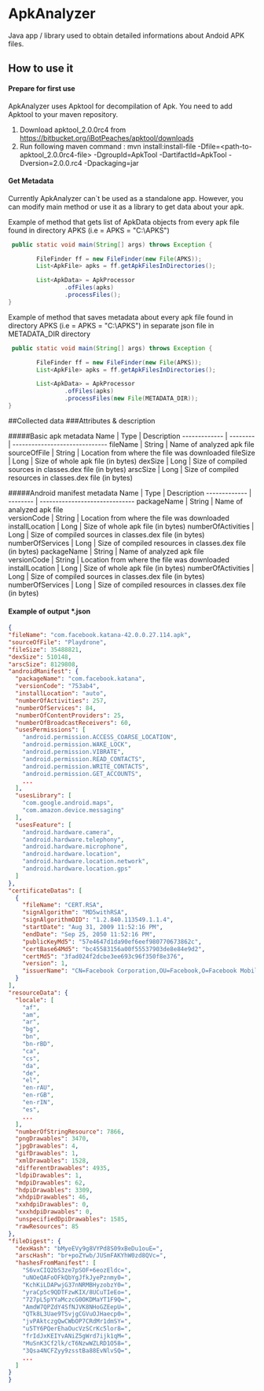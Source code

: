 # ApkAnalyzer
Java app / library used to obtain detailed informations about Andoid APK files.

## How to use it
#### Prepare for first use
ApkAnalyzer uses Apktool for decompilation of Apk. You need to add Apktool to your maven repository.<br/>
1. Download apktool_2.0.0rc4 from https://bitbucket.org/iBotPeaches/apktool/downloads<br/>
2. Run following maven command : mvn install:install-file -Dfile=<path-to-apktool_2.0.0rc4-file> -DgroupId=ApkTool -DartifactId=ApkTool -Dversion=2.0.0.rc4 -Dpackaging=jar<br/>

#### Get Metadata 

Currently ApkAnalyzer can`t be used as a standalone app. However, you can modify main method or use it as a library to get data about your apk. 

Example of method that gets list of ApkData objects from every apk file found in directory APKS (i.e = APKS = "C:\\APKS")

```java
 public static void main(String[] args) throws Exception {

        FileFinder ff = new FileFinder(new File(APKS));
        List<ApkFile> apks = ff.getApkFilesInDirectories();

        List<ApkData> = ApkProcessor
                .ofFiles(apks)
                .processFiles();
}
  ```
  
Example of method that saves metadata about every apk file found in directory APKS (i.e = APKS = "C:\\APKS") in separate json file in METADATA_DIR directory

```java
 public static void main(String[] args) throws Exception {

        FileFinder ff = new FileFinder(new File(APKS));
        List<ApkFile> apks = ff.getApkFilesInDirectories();

        List<ApkData> = ApkProcessor
                .ofFiles(apks)
                .processFiles(new File(METADATA_DIR));
}
  ```
  
##Collected data
###Attributes & description

#####Basic apk metadata
Name          | Type     | Description
------------- | -------- | ------------------------------ 
fileName      | String   | Name of analyzed apk file  
sourceOfFile  | String   | Location from where the file was downloaded
fileSize      | Long     | Size of whole apk file (in bytes)
dexSize       | Long     | Size of compiled sources in classes.dex file (in bytes)
arscSize      | Long     | Size of compiled resources in classes.dex file (in bytes)

#####Android manifest metadata
Name          | Type     | Description
------------- | -------- | ------------------------------ 
packageName      | String   | Name of analyzed apk file  
versionCode  | String   | Location from where the file was downloaded
installLocation      | Long     | Size of whole apk file (in bytes)
numberOfActivities       | Long     | Size of compiled sources in classes.dex file (in bytes)
numberOfServices      | Long     | Size of compiled resources in classes.dex file (in bytes)
packageName      | String   | Name of analyzed apk file  
versionCode  | String   | Location from where the file was downloaded
installLocation      | Long     | Size of whole apk file (in bytes)
numberOfActivities       | Long     | Size of compiled sources in classes.dex file (in bytes)
numberOfServices      | Long     | Size of compiled resources in classes.dex file (in bytes)



#### Example of output *.json
  
  ```json
  {
  "fileName": "com.facebook.katana-42.0.0.27.114.apk",
  "sourceOfFile": "Playdrone",
  "fileSize": 35488821,
  "dexSize": 510148,
  "arscSize": 8129808,
  "androidManifest": {
    "packageName": "com.facebook.katana",
    "versionCode": "753ab4",
    "installLocation": "auto",
    "numberOfActivities": 257,
    "numberOfServices": 84,
    "numberOfContentProviders": 25,
    "numberOfBroadcastReceivers": 60,
    "usesPermissions": [
      "android.permission.ACCESS_COARSE_LOCATION",
      "android.permission.WAKE_LOCK",
      "android.permission.VIBRATE",
      "android.permission.READ_CONTACTS",
      "android.permission.WRITE_CONTACTS",
      "android.permission.GET_ACCOUNTS",
      ...
    ],
    "usesLibrary": [
      "com.google.android.maps",
      "com.amazon.device.messaging"
    ],
    "usesFeature": [
      "android.hardware.camera",
      "android.hardware.telephony",
      "android.hardware.microphone",
      "android.hardware.location",
      "android.hardware.location.network",
      "android.hardware.location.gps"
    ]
  },
  "certificateDatas": [
    {
      "fileName": "CERT.RSA",
      "signAlgorithm": "MD5withRSA",
      "signAlgorithmOID": "1.2.840.113549.1.1.4",
      "startDate": "Aug 31, 2009 11:52:16 PM",
      "endDate": "Sep 25, 2050 11:52:16 PM",
      "publicKeyMd5": "57e4647d1da90ef6eef980770673862c",
      "certBase64Md5": "bc45583156a00f55537903de8e84e9d2",
      "certMd5": "3fad024f2dcbe3ee693c96f350f8e376",
      "version": 1,
      "issuerName": "CN=Facebook Corporation,OU=Facebook,O=Facebook Mobile,L=Palo Alto,ST=CA,C=US"
    }
  ],
  "resourceData": {
    "locale": [
      "af",
      "am",
      "ar",
      "bg",
      "bn",
      "bn-rBD",
      "ca",
      "cs",
      "da",
      "de",
      "el",
      "en-rAU",
      "en-rGB",
      "en-rIN",
      "es",
      ...
    ],
    "numberOfStringResource": 7866,
    "pngDrawables": 3470,
    "jpgDrawables": 4,
    "gifDrawables": 1,
    "xmlDrawables": 1528,
    "differentDrawables": 4935,
    "ldpiDrawables": 1,
    "mdpiDrawables": 62,
    "hdpiDrawables": 3309,
    "xhdpiDrawables": 46,
    "xxhdpiDrawables": 0,
    "xxxhdpiDrawables": 0,
    "unspecifiedDpiDrawables": 1585,
    "rawResources": 85
  },
  "fileDigest": {
    "dexHash": "bMyeEVy9g8VYPd8S09xBeDu1ouE=",
    "arscHash": "br+poZYwb/JUSmFAKYhW0zd8QVc=",
    "hashesFromManifest": [
      "S6vxCIQ2bS3ze7pSOF+6eozEldc=",
      "uNOeQAFoOFkQbYgJfkJyePznmy0=",
      "KchKiLDAPwjG37nNRMBHyzobzY0=",
      "yraCp5c9QDTFzwKIX/8UCuTIeEo=",
      "727pL5pYYaMczcG0OKDMaYT1F9Q=",
      "AmdW7QPZdY4SfNJVK8NHoGZEepU=",
      "QTk8L3Uae9TSvjgCGVuOJHaecp0=",
      "jvPAktczgQwCWbOP7CRdMr1dmSY=",
      "u5TY6PQerEhaOucVzSCrKc5lor8=",
      "frIdJxKEIYvANiZ5gWrd7ijk1qM=",
      "MuSnK3Cf2lk/cT6NzwWZLRD1O58=",
      "3Qsa4NCFZyy9zsstBa88EvNlvSQ=",
      ...
    ]
  }
}
  ```
